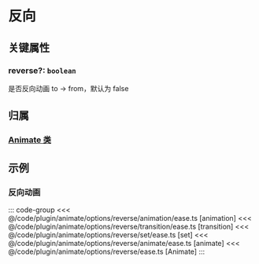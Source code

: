 <script setup>
import Case from '/component/Case.vue'
</script>

# 反向

## 关键属性

### reverse?: `boolean`

是否反向动画 to -> from，默认为 false

## 归属

### [Animate 类](/plugin/in/animate/index.md)

## 示例

### 反向动画

::: code-group
<<< @/code/plugin/animate/options/reverse/animation/ease.ts [animation]
<<< @/code/plugin/animate/options/reverse/transition/ease.ts [transition]
<<< @/code/plugin/animate/options/reverse/set/ease.ts [set]
<<< @/code/plugin/animate/options/reverse/animate/ease.ts [animate]
<<< @/code/plugin/animate/options/reverse/ease.ts [Animate]
:::
